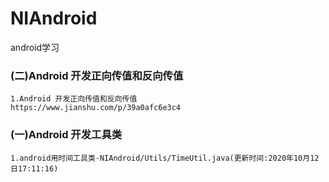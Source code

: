 # NIAndroid
android学习


### (二)Android 开发正向传值和反向传值
```
1.Android 开发正向传值和反向传值
https://www.jianshu.com/p/39a0afc6e3c4

```

### (一)Android 开发工具类
```
1.android用时间工具类-NIAndroid/Utils/TimeUtil.java(更新时间:2020年10月12日17:11:16)
```